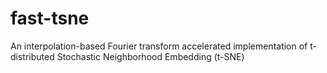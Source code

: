 # fast-tsne
An interpolation-based Fourier transform accelerated implementation of t-distributed Stochastic Neighborhood Embedding (t-SNE) 
